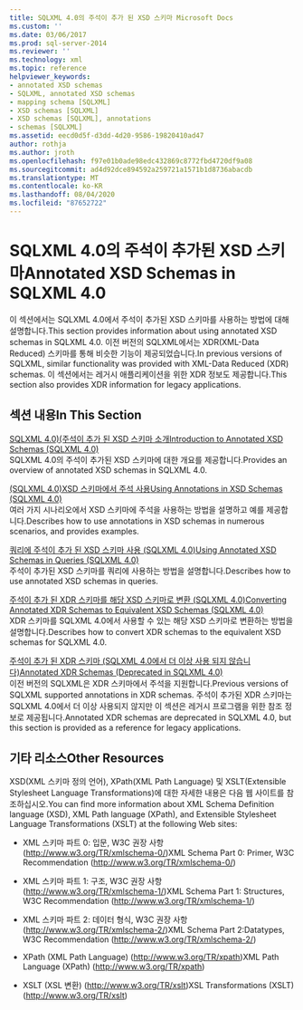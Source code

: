 ```yaml
---
title: SQLXML 4.0의 주석이 추가 된 XSD 스키마 Microsoft Docs
ms.custom: ''
ms.date: 03/06/2017
ms.prod: sql-server-2014
ms.reviewer: ''
ms.technology: xml
ms.topic: reference
helpviewer_keywords:
- annotated XSD schemas
- SQLXML, annotated XSD schemas
- mapping schema [SQLXML]
- XSD schemas [SQLXML]
- XSD schemas [SQLXML], annotations
- schemas [SQLXML]
ms.assetid: eecd0d5f-d3dd-4d20-9586-19820410ad47
author: rothja
ms.author: jroth
ms.openlocfilehash: f97e01b0ade98edc432869c8772fbd4720df9a08
ms.sourcegitcommit: ad4d92dce894592a259721a1571b1d8736abacdb
ms.translationtype: MT
ms.contentlocale: ko-KR
ms.lasthandoff: 08/04/2020
ms.locfileid: "87652722"
---
```

# <a name="annotated-xsd-schemas-in-sqlxml-40"></a><span data-ttu-id="aa1a5-102">SQLXML 4.0의 주석이 추가된 XSD 스키마</span><span class="sxs-lookup"><span data-stu-id="aa1a5-102">Annotated XSD Schemas in SQLXML 4.0</span></span>
  <span data-ttu-id="aa1a5-103">이 섹션에서는 SQLXML 4.0에서 주석이 추가된 XSD 스키마를 사용하는 방법에 대해 설명합니다.</span><span class="sxs-lookup"><span data-stu-id="aa1a5-103">This section provides information about using annotated XSD schemas in SQLXML 4.0.</span></span> <span data-ttu-id="aa1a5-104">이전 버전의 SQLXML에서는 XDR(XML-Data Reduced) 스키마를 통해 비슷한 기능이 제공되었습니다.</span><span class="sxs-lookup"><span data-stu-id="aa1a5-104">In previous versions of SQLXML, similar functionality was provided with XML-Data Reduced (XDR) schemas.</span></span> <span data-ttu-id="aa1a5-105">이 섹션에서는 레거시 애플리케이션을 위한 XDR 정보도 제공합니다.</span><span class="sxs-lookup"><span data-stu-id="aa1a5-105">This section also provides XDR information for legacy applications.</span></span>  
  
## <a name="in-this-section"></a><span data-ttu-id="aa1a5-106">섹션 내용</span><span class="sxs-lookup"><span data-stu-id="aa1a5-106">In This Section</span></span>  
 [<span data-ttu-id="aa1a5-107">SQLXML 4.0&#41;&#40;주석이 추가 된 XSD 스키마 소개</span><span class="sxs-lookup"><span data-stu-id="aa1a5-107">Introduction to Annotated XSD Schemas &#40;SQLXML 4.0&#41;</span></span>](introduction-to-annotated-xsd-schemas-sqlxml-4-0.md)  
 <span data-ttu-id="aa1a5-108">SQLXML 4.0의 주석이 추가된 XSD 스키마에 대한 개요를 제공합니다.</span><span class="sxs-lookup"><span data-stu-id="aa1a5-108">Provides an overview of annotated XSD schemas in SQLXML 4.0.</span></span>  
  
 [<span data-ttu-id="aa1a5-109">&#40;SQLXML 4.0&#41;XSD 스키마에서 주석 사용</span><span class="sxs-lookup"><span data-stu-id="aa1a5-109">Using Annotations in XSD Schemas &#40;SQLXML 4.0&#41;</span></span>](../../sqlxml-annotated-xsd-schemas-using/using-annotations-in-xsd-schemas-sqlxml-4-0.md)  
 <span data-ttu-id="aa1a5-110">여러 가지 시나리오에서 XSD 스키마에 주석을 사용하는 방법을 설명하고 예를 제공합니다.</span><span class="sxs-lookup"><span data-stu-id="aa1a5-110">Describes how to use annotations in XSD schemas in numerous scenarios, and provides examples.</span></span>  
  
 [<span data-ttu-id="aa1a5-111">쿼리에 주석이 추가 된 XSD 스키마 사용 &#40;SQLXML 4.0&#41;</span><span class="sxs-lookup"><span data-stu-id="aa1a5-111">Using Annotated XSD Schemas in Queries &#40;SQLXML 4.0&#41;</span></span>](using-annotated-xsd-schemas-in-queries-sqlxml-4-0.md)  
 <span data-ttu-id="aa1a5-112">주석이 추가된 XSD 스키마를 쿼리에 사용하는 방법을 설명합니다.</span><span class="sxs-lookup"><span data-stu-id="aa1a5-112">Describes how to use annotated XSD schemas in queries.</span></span>  
  
 [<span data-ttu-id="aa1a5-113">주석이 추가 된 XDR 스키마를 해당 XSD 스키마로 변환 &#40;SQLXML 4.0&#41;</span><span class="sxs-lookup"><span data-stu-id="aa1a5-113">Converting Annotated XDR Schemas to Equivalent XSD Schemas &#40;SQLXML 4.0&#41;</span></span>](converting-annotated-xdr-schemas-to-equivalent-xsd-schemas-sqlxml-4-0.md)  
 <span data-ttu-id="aa1a5-114">XDR 스키마를 SQLXML 4.0에서 사용할 수 있는 해당 XSD 스키마로 변환하는 방법을 설명합니다.</span><span class="sxs-lookup"><span data-stu-id="aa1a5-114">Describes how to convert XDR schemas to the equivalent XSD schemas for SQLXML 4.0.</span></span>  
  
 [<span data-ttu-id="aa1a5-115">주석이 추가 된 XDR 스키마 &#40;SQLXML 4.0에서 더 이상 사용 되지 않습니다&#41;</span><span class="sxs-lookup"><span data-stu-id="aa1a5-115">Annotated XDR Schemas &#40;Deprecated in SQLXML 4.0&#41;</span></span>](annotated-xdr-schemas-deprecated-in-sqlxml-4-0.md)  
 <span data-ttu-id="aa1a5-116">이전 버전의 SQLXML은 XDR 스키마에서 주석을 지원합니다.</span><span class="sxs-lookup"><span data-stu-id="aa1a5-116">Previous versions of SQLXML supported annotations in XDR schemas.</span></span> <span data-ttu-id="aa1a5-117">주석이 추가된 XDR 스키마는 SQLXML 4.0에서 더 이상 사용되지 않지만 이 섹션은 레거시 프로그램을 위한 참조 정보로 제공됩니다.</span><span class="sxs-lookup"><span data-stu-id="aa1a5-117">Annotated XDR schemas are deprecated in SQLXML 4.0, but this section is provided as a reference for legacy applications.</span></span>  
  
## <a name="other-resources"></a><span data-ttu-id="aa1a5-118">기타 리소스</span><span class="sxs-lookup"><span data-stu-id="aa1a5-118">Other Resources</span></span>  
 <span data-ttu-id="aa1a5-119">XSD(XML 스키마 정의 언어), XPath(XML Path Language) 및 XSLT(Extensible Stylesheet Language Transformations)에 대한 자세한 내용은 다음 웹 사이트를 참조하십시오.</span><span class="sxs-lookup"><span data-stu-id="aa1a5-119">You can find more information about XML Schema Definition language (XSD), XML Path language (XPath), and Extensible Stylesheet Language Transformations (XSLT) at the following Web sites:</span></span>  
  
-   <span data-ttu-id="aa1a5-120">XML 스키마 파트 0: 입문, W3C 권장 사항 (http://www.w3.org/TR/xmlschema-0/)</span><span class="sxs-lookup"><span data-stu-id="aa1a5-120">XML Schema Part 0: Primer, W3C Recommendation (http://www.w3.org/TR/xmlschema-0/)</span></span>  
  
-   <span data-ttu-id="aa1a5-121">XML 스키마 파트 1: 구조, W3C 권장 사항 (http://www.w3.org/TR/xmlschema-1/)</span><span class="sxs-lookup"><span data-stu-id="aa1a5-121">XML Schema Part 1: Structures, W3C Recommendation (http://www.w3.org/TR/xmlschema-1/)</span></span>  
  
-   <span data-ttu-id="aa1a5-122">XML 스키마 파트 2: 데이터 형식, W3C 권장 사항 (http://www.w3.org/TR/xmlschema-2/)</span><span class="sxs-lookup"><span data-stu-id="aa1a5-122">XML Schema Part 2:Datatypes, W3C Recommendation (http://www.w3.org/TR/xmlschema-2/)</span></span>  
  
-   <span data-ttu-id="aa1a5-123">XPath (XML Path Language) (http://www.w3.org/TR/xpath)</span><span class="sxs-lookup"><span data-stu-id="aa1a5-123">XML Path Language (XPath) (http://www.w3.org/TR/xpath)</span></span>  
  
-   <span data-ttu-id="aa1a5-124">XSLT (XSL 변환) (http://www.w3.org/TR/xslt)</span><span class="sxs-lookup"><span data-stu-id="aa1a5-124">XSL Transformations (XSLT) (http://www.w3.org/TR/xslt)</span></span>  
  
  
